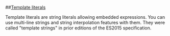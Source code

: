 ##[Template literals](https://developer.mozilla.org/en-US/docs/Web/JavaScript/Reference/Template_literals)

Template literals are string literals allowing embedded expressions. You can use multi-line strings and string interpolation features with them. They were called "template strings" in prior editions of the ES2015 specification.
